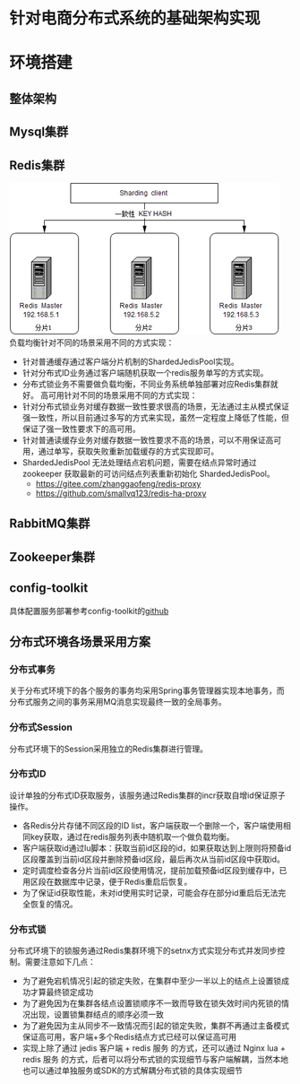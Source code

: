 # 针对电商分布式系统的基础架构实现

# 环境搭建
## 整体架构

## Mysql集群

## Redis集群
![sharding cluster](doc/redis_sharding_cluster.jpg)  
负载均衡针对不同的场景采用不同的方式实现：
* 针对普通缓存通过客户端分片机制的ShardedJedisPool实现。  
* 针对分布式ID业务通过客户端随机获取一个redis服务单写的方式实现。
* 分布式锁业务不需要做负载均衡，不同业务系统单独部署对应Redis集群就好。
高可用针对不同的场景采用不同的方式实现：  
* 针对分布式锁业务对缓存数据一致性要求很高的场景，无法通过主从模式保证强一致性，所以目前通过多写的方式来实现，虽然一定程度上降低了性能，但保证了强一致性要求下的高可用。
* 针对普通读缓存业务对缓存数据一致性要求不高的场景，可以不用保证高可用，通过单写，获取失败重新加载缓存的方式实现即可。
* ShardedJedisPool 无法处理结点宕机问题，需要在结点异常时通过 zookeeper 获取最新的可访问结点列表重新初始化 ShardedJedisPool。
    * https://gitee.com/zhanggaofeng/redis-proxy
    * https://github.com/smallvq123/redis-ha-proxy

## RabbitMQ集群

## Zookeeper集群

## config-toolkit
具体配置服务部署参考config-toolkit的<a href="https://github.com/dangdangdotcom/config-toolkit">github</a>

## 分布式环境各场景采用方案
### 分布式事务
关于分布式环境下的各个服务的事务均采用Spring事务管理器实现本地事务，而分布式服务之间的事务采用MQ消息实现最终一致的全局事务。

### 分布式Session
分布式环境下的Session采用独立的Redis集群进行管理。

### 分布式ID
设计单独的分布式ID获取服务，该服务通过Redis集群的incr获取自增id保证原子操作。
* 各Redis分片存储不同区段的ID list，客户端获取一个删除一个，客户端使用相同key获取，通过在redis服务列表中随机取一个做负载均衡。
* 客户端获取id通过lu脚本：获取当前id区段的id，如果获取达到上限则将预备id区段覆盖到当前id区段并删除预备id区段，最后再次从当前id区段中获取id。
* 定时调度检查各分片当前id区段使用情况，提前加载预备id区段到缓存中，已用区段在数据库中记录，便于Redis重启后恢复。
* 为了保证id获取性能，未对id使用实时记录，可能会存在部分id重启后无法完全恢复的情况。

### 分布式锁
分布式环境下的锁服务通过Redis集群环境下的setnx方式实现分布式并发同步控制。需要注意如下几点：
* 为了避免宕机情况引起的锁定失败，在集群中至少一半以上的结点上设置锁成功才算最终锁定成功
* 为了避免因为在集群各结点设置锁顺序不一致而导致在锁失效时间内死锁的情况出现，设置锁集群结点的顺序必须一致
* 为了避免因为主从同步不一致情况而引起的锁定失败，集群不再通过主备模式保证高可用，客户端+多个Redis结点方式已经可以保证高可用
* 实现上除了通过 jedis 客户端 + redis 服务 的方式，还可以通过 Nginx lua + redis 服务 的方式，后者可以将分布式锁的实现细节与客户端解耦，当然本地也可以通过单独服务或SDK的方式解耦分布式锁的具体实现细节